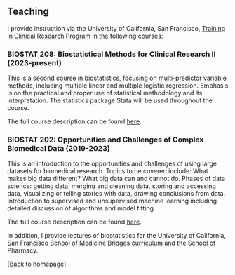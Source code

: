 ## Teaching

I provide instruction via the University of California, San Francisco, [Training in Clinical Research Program](https://ticr.ucsf.edu/) in the following courses:

### BIOSTAT 208: Biostatistical Methods for Clinical Research II (2023-present)

This is a second course in biostatistics, focusing on multi-predictor variable methods, including multiple linear and multiple logistic regression. Emphasis is on the practical and proper use of statistical methodology and its interpretation. The statistics package Stata will be used throughout the course.

The full course description can be found [here](https://epibiostat.ucsf.edu/biostatistical-methods-clinical-research-ii-biostat-208).

### BIOSTAT 202: Opportunities and Challenges of Complex Biomedical Data (2019-2023)

This is an introduction to the opportunities and challenges of using large datasets for biomedical research. Topics to be covered include: What makes big data different? What big data can and cannot do. Phases of data science: getting data, merging and cleaning data, storing and accessing data, visualizing or telling stories with data, drawing conclusions from data. Introduction to supervised and unsupervised machine learning including detailed discussion of algorithms and model fitting.

The full course description can be found [here](https://epibiostat.ucsf.edu/opportunities-and-challenges-complex-biomedical-data-introduction-science-big-data-biostat-202).

In addition, I provide lectures of biostatistics for the University of California, San Francisco [School of Medicine Bridges curriculum](https://meded.ucsf.edu/bridges-curriculum) and the School of Pharmacy.

[ [Back to homepage] ](./)
